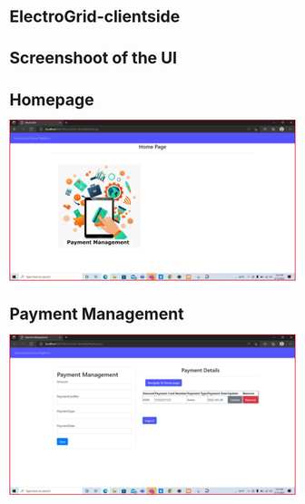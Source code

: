 # ElectroGrid-clientside

# Screenshoot of the UI

<h1>Homepage</h1>

![](UI/Home.png)

<h1>Payment Management</h1>

![](UI/Payment.png)
